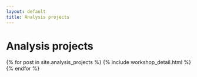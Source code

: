 ```yaml
---
layout: default
title: Analysis projects
---
```

# Analysis projects

{% for post in site.analysis_projects %}
{% include workshop_detail.html %}
{% endfor %}
